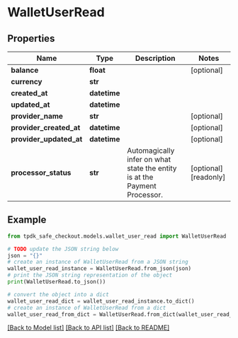 # WalletUserRead



## Properties

Name | Type | Description | Notes
------------ | ------------- | ------------- | -------------
**balance** | **float** |  | [optional] 
**currency** | **str** |  | 
**created_at** | **datetime** |  | 
**updated_at** | **datetime** |  | 
**provider_name** | **str** |  | [optional] 
**provider_created_at** | **datetime** |  | [optional] 
**provider_updated_at** | **datetime** |  | [optional] 
**processor_status** | **str** | Automagically infer on what state the entity is at the Payment Processor. | [optional] [readonly] 

## Example

```python
from tpdk_safe_checkout.models.wallet_user_read import WalletUserRead

# TODO update the JSON string below
json = "{}"
# create an instance of WalletUserRead from a JSON string
wallet_user_read_instance = WalletUserRead.from_json(json)
# print the JSON string representation of the object
print(WalletUserRead.to_json())

# convert the object into a dict
wallet_user_read_dict = wallet_user_read_instance.to_dict()
# create an instance of WalletUserRead from a dict
wallet_user_read_from_dict = WalletUserRead.from_dict(wallet_user_read_dict)
```
[[Back to Model list]](../README.md#documentation-for-models) [[Back to API list]](../README.md#documentation-for-api-endpoints) [[Back to README]](../README.md)


